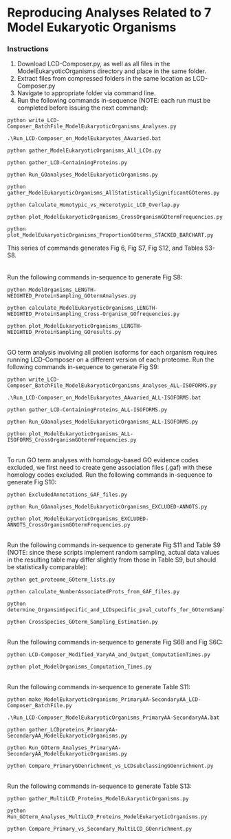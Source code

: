 # Reproducing Analyses Related to 7 Model Eukaryotic Organisms

### Instructions
1. Download LCD-Composer.py, as well as all files in the ModelEukaryoticOrganisms directory and place in the same folder.
2. Extract files from compressed folders in the same location as LCD-Composer.py
4. Navigate to appropriate folder via command line.
5. Run the following commands in-sequence (NOTE: each run must be completed before issuing the next command):

```
python write_LCD-Composer_BatchFile_ModelEukaryoticOrganisms_Analyses.py
```
```
.\Run_LCD-Composer_on_ModelEukaryotes_AAvaried.bat
```
```
python gather_ModelEukaryoticOrganisms_All_LCDs.py
```
```
python gather_LCD-ContainingProteins.py
```
```
python Run_GOanalyses_ModelEukaryoticOrganisms.py
```
```
python gather_ModelEukaryoticOrganisms_AllStatisticallySignificantGOterms.py
```
```
python Calculate_Homotypic_vs_Heterotypic_LCD_Overlap.py
```
```
python plot_ModelEukaryoticOrganisms_CrossOrganismGOtermFrequencies.py
```
```
python plot_ModelEukaryoticOrganisms_ProportionGOterms_STACKED_BARCHART.py
```

This series of commands generates Fig 6, Fig S7, Fig S12, and Tables S3-S8.
</br></br></br>
Run the following commands in-sequence to generate Fig S8:
```
python ModelOrganisms_LENGTH-WEIGHTED_ProteinSampling_GOtermAnalyses.py
```
```
python calculate_ModelEukaryoticOrganisms_LENGTH-WEIGHTED_ProteinSampling_Cross-Organism_GOfrequencies.py
```
```
python plot_ModelEukaryoticOrganisms_LENGTH-WEIGHTED_ProteinSampling_GOresults.py
```
</br>
GO term analysis involving all protien isoforms for each organism requires running LCD-Composer on a different version of each proteome. Run the following commands in-sequence to generate Fig S9:

```
python write_LCD-Composer_BatchFile_ModelEukaryoticOrganisms_Analyses_ALL-ISOFORMS.py
```
```
.\Run_LCD-Composer_on_ModelEukaryotes_AAvaried_ALL-ISOFORMS.bat
```
```
python gather_LCD-ContainingProteins_ALL-ISOFORMS.py
```
```
python Run_GOanalyses_ModelEukaryoticOrganisms_ALL-ISOFORMS.py
```
```
python plot_ModelEukaryoticOrganisms_ALL-ISOFORMS_CrossOrganismGOtermFrequencies.py
```
</br>
To run GO term analyses with homology-based GO evidence codes excluded, we first need to create gene association files (.gaf) with these homology codes excluded. Run the following commands in-sequence to generate Fig S10:

```
python ExcludedAnnotations_GAF_files.py
```
```
python Run_GOanalyses_ModelEukaryoticOrganisms_EXCLUDED-ANNOTS.py
```
```
python plot_ModelEukaryoticOrganisms_EXCLUDED-ANNOTS_CrossOrganismGOtermFrequencies.py
```
</br>
Run the following commands in-sequence to generate Fig S11 and Table S9 (NOTE: since these scripts implement random sampling, actual data values in the resulting table may differ slightly from those in Table S9, but should be statistically comparable):

```
python get_proteome_GOterm_lists.py
```
```
python calculate_NumberAssociatedProts_from_GAF_files.py
```
```
python determine_OrgansimSpecific_and_LCDspecific_pval_cutoffs_for_GOtermSampling.py
```
```
python CrossSpecies_GOterm_Sampling_Estimation.py
```
</br>
Run the following commands in-sequence to generate Fig S6B and Fig S6C:

```
python LCD-Composer_Modified_VaryAA_and_Output_ComputationTimes.py
```
```
python plot_ModelOrganisms_Computation_Times.py
```
</br>
Run the following commands in-sequence to generate Table S11:

```
python make_ModelEukaryoticOrganisms_PrimaryAA-SecondaryAA_LCD-Composer_BatchFile.py
```
```
.\Run_LCD-Composer_ModelEukaryoticOrganisms_PrimaryAA-SecondaryAA.bat
```
```
python gather_LCDproteins_PrimaryAA-SecondaryAA_ModelEukaryoticOrganisms.py
```
```
python Run_GOterm_Analyses_PrimaryAA-SecondaryAA_ModelEukaryoticOrganisms.py
```
```
python Compare_PrimaryGOenrichment_vs_LCDsubclassingGOenrichment.py
```
</br>
Run the following commands in-sequence to generate Table S13:

```
python gather_MultiLCD_Proteins_ModelEukaryoticOrganisms.py
```
```
python Run_GOterm_Analyses_MultiLCD_Proteins_ModelEukaryoticOrganisms.py
```
```
python Compare_Primary_vs_Secondary_MultiLCD_GOenrichment.py
```

